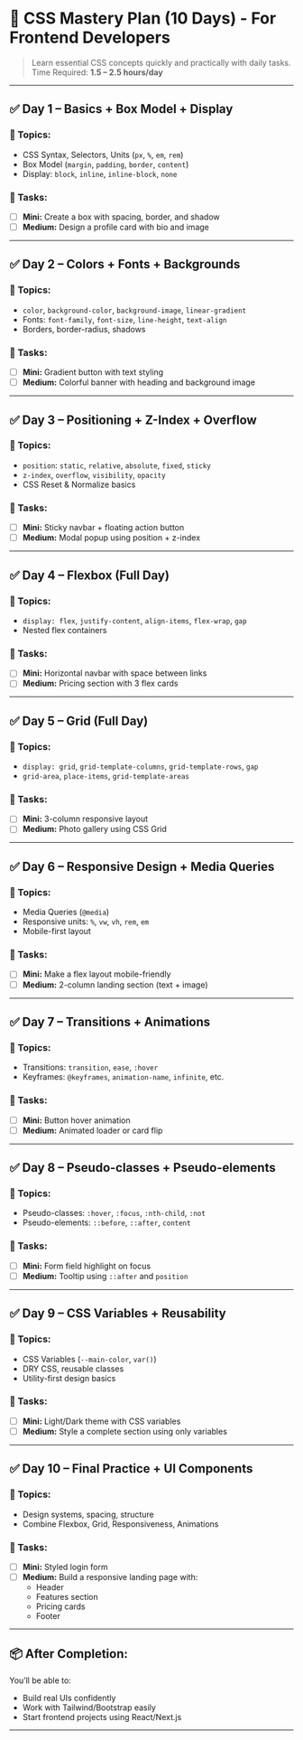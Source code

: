 # 🚀 CSS Mastery Plan (10 Days) - For Frontend Developers

> Learn essential CSS concepts quickly and practically with daily tasks.
> Time Required: **1.5 – 2.5 hours/day**

---

## ✅ Day 1 – Basics + Box Model + Display

### 📘 Topics:
- CSS Syntax, Selectors, Units (`px`, `%`, `em`, `rem`)
- Box Model (`margin`, `padding`, `border`, `content`)
- Display: `block`, `inline`, `inline-block`, `none`

### 🧪 Tasks:
- [ ] **Mini:** Create a box with spacing, border, and shadow
- [ ] **Medium:** Design a profile card with bio and image

---

## ✅ Day 2 – Colors + Fonts + Backgrounds

### 📘 Topics:
- `color`, `background-color`, `background-image`, `linear-gradient`
- Fonts: `font-family`, `font-size`, `line-height`, `text-align`
- Borders, border-radius, shadows

### 🧪 Tasks:
- [ ] **Mini:** Gradient button with text styling
- [ ] **Medium:** Colorful banner with heading and background image

---

## ✅ Day 3 – Positioning + Z-Index + Overflow

### 📘 Topics:
- `position`: `static`, `relative`, `absolute`, `fixed`, `sticky`
- `z-index`, `overflow`, `visibility`, `opacity`
- CSS Reset & Normalize basics

### 🧪 Tasks:
- [ ] **Mini:** Sticky navbar + floating action button
- [ ] **Medium:** Modal popup using position + z-index

---

## ✅ Day 4 – Flexbox (Full Day)

### 📘 Topics:
- `display: flex`, `justify-content`, `align-items`, `flex-wrap`, `gap`
- Nested flex containers

### 🧪 Tasks:
- [ ] **Mini:** Horizontal navbar with space between links
- [ ] **Medium:** Pricing section with 3 flex cards

---

## ✅ Day 5 – Grid (Full Day)

### 📘 Topics:
- `display: grid`, `grid-template-columns`, `grid-template-rows`, `gap`
- `grid-area`, `place-items`, `grid-template-areas`

### 🧪 Tasks:
- [ ] **Mini:** 3-column responsive layout
- [ ] **Medium:** Photo gallery using CSS Grid

---

## ✅ Day 6 – Responsive Design + Media Queries

### 📘 Topics:
- Media Queries (`@media`)
- Responsive units: `%`, `vw`, `vh`, `rem`, `em`
- Mobile-first layout

### 🧪 Tasks:
- [ ] **Mini:** Make a flex layout mobile-friendly
- [ ] **Medium:** 2-column landing section (text + image)

---

## ✅ Day 7 – Transitions + Animations

### 📘 Topics:
- Transitions: `transition`, `ease`, `:hover`
- Keyframes: `@keyframes`, `animation-name`, `infinite`, etc.

### 🧪 Tasks:
- [ ] **Mini:** Button hover animation
- [ ] **Medium:** Animated loader or card flip

---

## ✅ Day 8 – Pseudo-classes + Pseudo-elements

### 📘 Topics:
- Pseudo-classes: `:hover`, `:focus`, `:nth-child`, `:not`
- Pseudo-elements: `::before`, `::after`, `content`

### 🧪 Tasks:
- [ ] **Mini:** Form field highlight on focus
- [ ] **Medium:** Tooltip using `::after` and `position`

---

## ✅ Day 9 – CSS Variables + Reusability

### 📘 Topics:
- CSS Variables (`--main-color`, `var()`)
- DRY CSS, reusable classes
- Utility-first design basics

### 🧪 Tasks:
- [ ] **Mini:** Light/Dark theme with CSS variables
- [ ] **Medium:** Style a complete section using only variables

---

## ✅ Day 10 – Final Practice + UI Components

### 📘 Topics:
- Design systems, spacing, structure
- Combine Flexbox, Grid, Responsiveness, Animations

### 🧪 Tasks:
- [ ] **Mini:** Styled login form
- [ ] **Medium:** Build a responsive landing page with:
  - Header
  - Features section
  - Pricing cards
  - Footer

---

## 📦 After Completion:
You’ll be able to:
- Build real UIs confidently
- Work with Tailwind/Bootstrap easily
- Start frontend projects using React/Next.js

---
